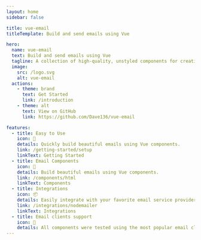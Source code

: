 ```yaml
---
layout: home
sidebar: false

title: vue-email
titleTemplate: Build and send emails using Vue

hero:
  name: vue-email
  text: Build and send emails using Vue
  tagline: A collection of high-quality, unstyled components for creating beautiful emails using Vue.
  image:
    src: /logo.svg
    alt: vue-email
  actions:
    - theme: brand
      text: Get Started
      link: /introduction
    - theme: alt
      text: View on GitHub
      link: https://github.com/Dave136/vue-email

features:
  - title: Easy to Use
    icon: 🧩
    details: Quickly build beautiful emails using Vue components.
    link: /getting-started/setup
    linkText: Getting Started
  - title: Email Components 
    icon: 📨
    details: Build beautiful emails using Vue components.
    link: /components/html
    linkText: Components
  - title: Integrations
    icon: 📦
    details: Easily integrate with your favorite email service provider.
    link: /integrations/nodemailer
    linkText: Integrations
  - title: Email clients support
    icon: 📱
    details: All components were tested using the most popular email clients.
---
```

